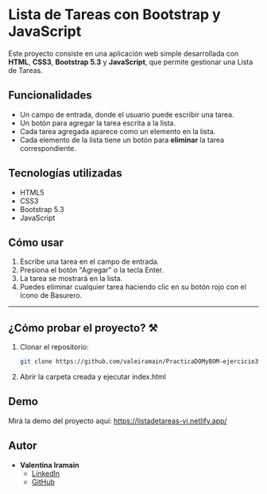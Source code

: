 # Lista de Tareas con Bootstrap y JavaScript

Este proyecto consiste en una aplicación web simple desarrollada con **HTML**, **CSS3**, **Bootstrap 5.3** y **JavaScript**, que permite gestionar una Lista de Tareas.

## Funcionalidades

- Un campo de entrada, donde el usuario puede escribir una tarea.
- Un botón para agregar la tarea escrita a la lista.
- Cada tarea agregada aparece como un elemento en la lista.
- Cada elemento de la lista tiene un botón para **eliminar** la tarea correspondiente.

## Tecnologías utilizadas

- HTML5
- CSS3
- Bootstrap 5.3
- JavaScript

## Cómo usar

1. Escribe una tarea en el campo de entrada.
2. Presiona el botón "Agregar" o la tecla Enter.
3. La tarea se mostrará en la lista.
4. Puedes eliminar cualquier tarea haciendo clic en su botón rojo con el ícono de Basurero.

---
## ¿Cómo probar el proyecto? ⚒️
1. Clonar el repositorio:
   ```sh
   git clone https://github.com/valeiramain/PracticaDOMyBOM-ejercicio3-VI
1. Abrir la carpeta creada y ejecutar index.html


## Demo

Mirá la demo del proyecto aquí:  https://listadetareas-vi.netlify.app/


## Autor 
- **Valentina Iramain**
    - [LinkedIn](https://www.linkedin.com/in/valentinairamain)
    - [GitHub](https://github.com/valeiramain)
